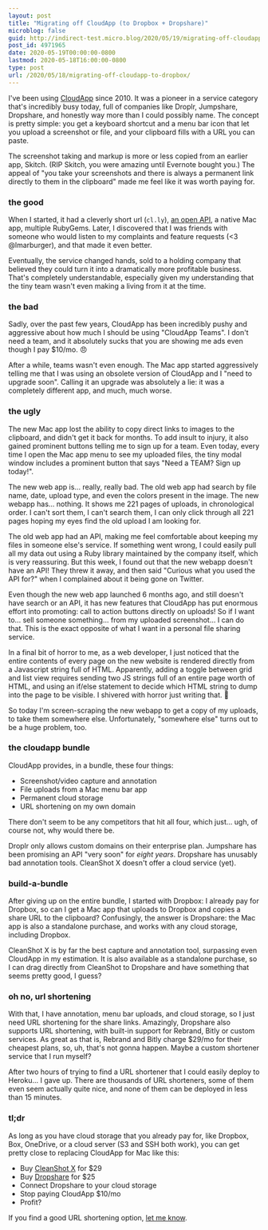```yaml
---
layout: post
title: "Migrating off CloudApp (to Dropbox + Dropshare)"
microblog: false
guid: http://indirect-test.micro.blog/2020/05/19/migrating-off-cloudapp-to-dropbox/
post_id: 4971965
date: 2020-05-19T00:00:00-0800
lastmod: 2020-05-18T16:00:00-0800
type: post
url: /2020/05/18/migrating-off-cloudapp-to-dropbox/
---
```

I've been using [CloudApp](https://getcloudapp.com/) since 2010. It was a pioneer in a service category that's incredibly busy today, full of companies like Droplr, Jumpshare, Dropshare, and honestly way more than I could possibly name. The concept is pretty simple: you get a keyboard shortcut and a menu bar icon that let you upload a screenshot or file, and your clipboard fills with a URL you can paste.

The screenshot taking and markup is more or less copied from an earlier app, Skitch. (RIP Skitch, you were amazing until Evernote bought you.) The appeal of "you take your screenshots and there is always a permanent link directly to them in the clipboard" made me feel like it was worth paying for.

### the good

When I started, it had a cleverly short url (`cl.ly`), [an open API](https://github.com/cloudapp/api), a native Mac app, multiple RubyGems. Later, I discovered that I was friends with someone who would listen to my complaints and feature requests (\<3 @lmarburger), and that made it even better.

Eventually, the service changed hands, sold to a holding company that believed they could turn it into a dramatically more profitable business. That's completely understandable, especially given my understanding that the tiny team wasn't even making a living from it at the time.

### the bad

Sadly, over the past few years, CloudApp has been incredibly pushy and aggressive about how much I should be using "CloudApp Teams". I don't need a team, and it absolutely sucks that you are showing me ads even though I pay $10/mo. 😠

After a while, teams wasn't even enough. The Mac app started aggressively telling me that I was using an obsolete version of CloudApp and I "need to upgrade soon". Calling it an upgrade was absolutely a lie: it was a completely different app, and much, much worse.

### the ugly

The new Mac app lost the ability to copy direct links to images to the clipboard, and didn't get it back for months. To add insult to injury, it also gained prominent buttons telling me to sign up for a team. Even today, every time I open the Mac app menu to see my uploaded files, the tiny modal window includes a prominent button that says "Need a TEAM? Sign up today!".

The new web app is... really, really bad. The old web app had search by file name, date, upload type, and even the colors present in the image. The new webapp has... nothing. It shows me 221 pages of uploads, in chronological order. I can't sort them, I can't search them, I can only click through all 221 pages hoping my eyes find the old upload I am looking for.

The old web app had an API, making me feel comfortable about keeping my files in someone else's service. If something went wrong, I could easily pull all my data out using a Ruby library maintained by the company itself, which is very reassuring. But this week, I found out that the new webapp doesn't have an API! They threw it away, and then said "Curious what you used the API for?" when I complained about it being gone on Twitter.

Even though the new web app launched 6 months ago, and still doesn't have search or an API, it has new features that CloudApp has put enormous effort into promoting: call to action buttons directly on uploads! So if I want to... sell someone something... from my uploaded screenshot... I can do that. This is the exact opposite of what I want in a personal file sharing service.

In a final bit of horror to me, as a web developer, I just noticed that the entire contents of every page on the new website is rendered directly from a Javascript string full of HTML. Apparently, adding a toggle between grid and list view requires sending two JS strings full of an entire page worth of HTML, and using an if/else statement to decide which HTML string to dump into the page to be visible. I shivered with horror just writing that. 😬

So today I'm screen-scraping the new webapp to get a copy of my uploads, to take them somewhere else. Unfortunately, "somewhere else" turns out to be a huge problem, too.

### the cloudapp bundle

CloudApp provides, in a bundle, these four things:

- Screenshot/video capture and annotation
- File uploads from a Mac menu bar app
- Permanent cloud storage
- URL shortening on my own domain

There don't seem to be any competitors that hit all four, which just... ugh, of course not, why would there be.

Droplr only allows custom domains on their enterprise plan. Jumpshare has been promising an API "very soon" for *eight years*. Dropshare has unusably bad annotation tools. CleanShot X doesn't offer a cloud service (yet).

### build-a-bundle

After giving up on the entire bundle, I started with Dropbox: I already pay for Dropbox, so can I get a Mac app that uploads to Dropbox and copies a share URL to the clipboard? Confusingly, the answer is Dropshare: the Mac app is also a standalone purchase, and works with any cloud storage, including Dropbox.

CleanShot X is by far the best capture and annotation tool, surpassing even CloudApp in my estimation. It is also available as a standalone purchase, so I can drag directly from CleanShot to Dropshare and have something that seems pretty good, I guess?

### oh no, url shortening

With that, I have annotation, menu bar uploads, and cloud storage, so I just need URL shortening for the share links. Amazingly, Dropshare also supports URL shortening, with built-in support for Rebrand, Bitly or custom services. As great as that is, Rebrand and Bitly charge $29/mo for their cheapest plans, so, uh, that's not gonna happen. Maybe a custom shortener service that I run myself?

After two hours of trying to find a URL shortener that I could easily deploy to Heroku... I gave up. There are thousands of URL shorteners, some of them even seem actually quite nice, and none of them can be deployed in less than 15 minutes.

### tl;dr

As long as you have cloud storage that you already pay for, like Dropbox, Box, OneDrive, or a cloud server (S3 and SSH both work), you can get pretty close to replacing CloudApp for Mac like this:

- Buy [CleanShot X](https://getcleanshot.com/) for $29
- Buy [Dropshare](https://dropshare.app/) for $25
- Connect Dropshare to your cloud storage
- Stop paying CloudApp $10/mo
- Profit?

If you find a good URL shortening option, [let me know](mailto:andre@arko.net).
